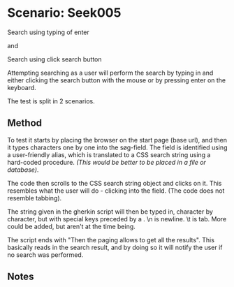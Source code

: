 # Scenario: Seek005

Search using typing of enter

and

Search using click search button

Attempting searching as a user will perform the search
by typing in and either clicking the search button with the mouse or 
by pressing enter on the keyboard.

The test is split in 2 scenarios.

## Method

To test it starts by placing the browser on the start page
(base url), and then it types characters one by one into
the søg-field. The field is identified using a user-friendly alias,
which is translated to a CSS search string using a hard-coded procedure.
_(This would be better to be placed in a file or database)_.

The code then scrolls to the CSS search string object and clicks on it.
This resembles what the user will do - clicking into
the field. (The code does not resemble tabbing).

The string given in the gherkin script will then be typed in, character
by character, but with special keys preceded by a \.
\n is newline. \t is tab. More could be added, but aren't at the time being.

The script ends with "Then the paging allows to get all the results".
This basically reads in the search result, and by doing so it will
notify the user if no search was performed.

## Notes
